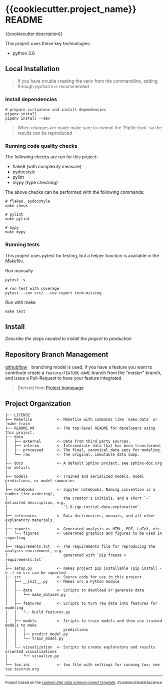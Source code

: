 # {{cookiecutter.project_name}} README


{{cookiecutter.description}}


This project uses these key technologies:

* python 3.6


## Local Installation


> If you have trouble creating the venv from the commandline, adding through pycharm is recommended

### Install dependencies

```
# prepare virtualenv and install dependencies
pipenv install
pipenv install --dev
```

> When changes are made make sure to commit the 'Pipfile.lock' so the results can be reproduced


### Running code quality checks

The following checks are run for this project:
- flake8 (with complexity measure)
- pydocstyle
- pylint
- mypy (type checking)

The above checks can be performed with the following commands:

```
# flake8, pydocstyle
make check

# pylint
make pylint

# mypy
make mypy
```


### Running tests

This project uses pytest for testing, but a helper function is available in the Makefile.

Run manually

```
pytest -v

# run test with coverage
pytest --cov src/ --cov-report term-missing
```

Run with make
```
make test
```


## Install

*Describe the steps needed to install the project to production*


## Repository Branch Management

[githubflow](https://guides.github.com/introduction/flow/)　branching model is used,
if you have a feature you want to contribute create a `feature/FEATURE-NAME` branch from the "*master*" branch, and issue a Pull-Request to have your feature integrated.



> Derived from [Project homepage](http://drivendata.github.io/cookiecutter-data-science/)



Project Organization
------------

    ├── LICENSE
    ├── Makefile           <- Makefile with commands like `make data` or `make train`
    ├── README.md          <- The top-level README for developers using this project.
    ├── data
    │   ├── external       <- Data from third party sources.
    │   ├── interim        <- Intermediate data that has been transformed.
    │   ├── processed      <- The final, canonical data sets for modeling.
    │   └── raw            <- The original, immutable data dump.
    │
    ├── docs               <- A default Sphinx project; see sphinx-doc.org for details
    │
    ├── models             <- Trained and serialized models, model predictions, or model summaries
    │
    ├── notebooks          <- Jupyter notebooks. Naming convention is a number (for ordering),
    │                         the creator's initials, and a short `-` delimited description, e.g.
    │                         `1.0-jqp-initial-data-exploration`.
    │
    ├── references         <- Data dictionaries, manuals, and all other explanatory materials.
    │
    ├── reports            <- Generated analysis as HTML, PDF, LaTeX, etc.
    │   └── figures        <- Generated graphics and figures to be used in reporting
    │
    ├── requirements.txt   <- The requirements file for reproducing the analysis environment, e.g.
    │                         generated with `pip freeze > requirements.txt`
    │
    ├── setup.py           <- makes project pip installable (pip install -e .) so src can be imported
    ├── src                <- Source code for use in this project.
    │   ├── __init__.py    <- Makes src a Python module
    │   │
    │   ├── data           <- Scripts to download or generate data
    │   │   └── make_dataset.py
    │   │
    │   ├── features       <- Scripts to turn raw data into features for modeling
    │   │   └── build_features.py
    │   │
    │   ├── models         <- Scripts to train models and then use trained models to make
    │   │   │                 predictions
    │   │   ├── predict_model.py
    │   │   └── train_model.py
    │   │
    │   └── visualization  <- Scripts to create exploratory and results oriented visualizations
    │       └── visualize.py
    │
    └── tox.ini            <- tox file with settings for running tox; see tox.testrun.org


--------

<p><small>Project based on the <a target="_blank" href="https://drivendata.github.io/cookiecutter-data-science/">cookiecutter data science project template</a>. #cookiecutterdatascience</small></p>
